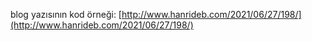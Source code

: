 blog yazısının kod örneği: [http://www.hanrideb.com/2021/06/27/198/](http://www.hanrideb.com/2021/06/27/198/)

